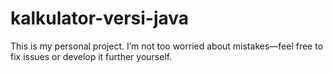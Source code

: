 # kalkulator-versi-java
This is my personal project. I’m not too worried about mistakes—feel free to fix issues or develop it further yourself.

